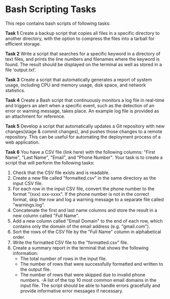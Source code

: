 # Bash Scripting Tasks

This repo contains bash scripts of following tasks:

**Task 1**
Create a backup script that copies all files in a specific directory to another directory, with the option to compress the files into a tarball for efficient storage.

**Task 2**
Write a script that searches for a specific keyword in a directory of text files, and prints the line numbers and filenames where the keyword is found. The result should be displayed on the terminal as well as stored in a file ‘output.txt’.

**Task 3**
Create a script that automatically generates a report of system usage, including CPU and memory usage, disk space, and network statistics.

**Task 4**
Create a Bash script that continuously monitors a log file in real-time and triggers an alert when a specific event, such as the detection of an error or warning message, takes place. An example log file is provided as an attachment for reference.

**Task 5**
Develop a script that automatically updates a Git repository with new changes(stage & commit changes), and pushes those changes to a remote repository. This can be useful for automating the deployment process of a web application.

**Task 6**
You have a CSV file (link here) with the following columns: "First Name", "Last Name", "Email", and "Phone Number". Your task is to create a script that will perform the following tasks:

1. Check that the CSV file exists and is readable.
2. Create a new file called "formatted.csv" in the same directory as the input CSV file.
3. For each row in the input CSV file, convert the phone number to the format "(xxx) xxx-xxxx". If the phone number is not in the correct format, skip the row and log a warning message to a separate file called "warnings.log".
4. Concatenate the first and last name columns and store the result in a new column called "Full Name".
5. Add a new column called "Email Domain" to the end of each row, which contains only the domain of the email address (e.g. "gmail.com").
6. Sort the rows of the CSV file by the "Full Name" column in alphabetical order.
7. Write the formatted CSV file to the "formatted.csv" file.
8. Create a summary report in the terminal that shows the following information:
    - The total number of rows in the input file.
    - The number of rows that were successfully formatted and written to the output file.
    - The number of rows that were skipped due to invalid phone numbers.
    -A list of the top 10 most common email domains in the input file.
The script should be able to handle errors gracefully and provide informative error messages if necessary.
